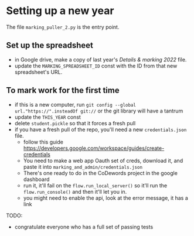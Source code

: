 # Setting up a new year

The file `marking_puller_2.py` is the entry point.

## Set up the spreadsheet

- in Google drive, make a copy of last year's _Details & marking 2022_ file.
- update the `MARKING_SPREADSHEET_ID` const with the ID from that new spreadsheet's URL.

## To mark work for the first time

- if this is a new computer, run `git config --global url."https://".insteadOf git://` or the git library will have a tantrum
- update the `THIS_YEAR` const
- delete `student.pickle` so that it forces a fresh pull
- if you have a fresh pull of the repo, you'll need a new `credentials.json` file.
  - follow this guide https://developers.google.com/workspace/guides/create-credentials
  - You need to make a web app Oauth set of creds, download it, and paste it into `marking_and_admin/credentials.json`
  - There's one ready to do in the CoDewords project in the google dashboard
  - run it, it'll fail on the `flow.run_local_server()` so it'll run the `flow.run_console()` and then it'll let you in.
  - you might need to enable the api, look at the error message, it has a link

TODO:

- congratulate everyone who has a full set of passing tests

